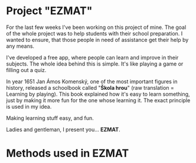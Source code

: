 # Project "EZMAT"

For the last few weeks I've been working on this project of mine. The goal of the whole project was to help students with their school preparation. I wanted to ensure, that those people in need of assistance get their help by any means. 

I've developed a free app, where people can learn and improve in their subjects. The whole idea behind this is simple. It's like playing a game or filling out a quiz. 

In year 1651 Jan Ámos Komenský, one of the most important figures in history, released a schoolbook called "__Škola hrou__" (raw translation = Learning by playing). This book explained how it's easy to learn something, just by making it more fun for the one whose learning it. The exact principle is used in my idea. 

Making learning stuff easy, and fun. 

Ladies and gentleman, I present you... __EZMAT__.


# Methods used in EZMAT

